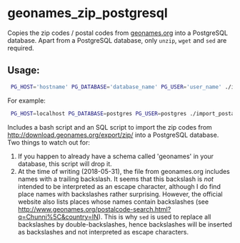 # geonames\_zip\_postgresql

Copies the zip codes / postal codes from [geonames.org](http://geonames.org) into a PostgreSQL database. Apart from a PostgreSQL database, only `unzip`, `wget` and `sed` are required.


## Usage:
```bash
 PG_HOST='hostname' PG_DATABASE='database_name' PG_USER='user_name' ./import_postal_codes
```
For example:
```bash
 PG_HOST=localhost PG_DATABASE=postgres PG_USER=postgres ./import_postal_codes
```

Includes a bash script and an SQL script to import the zip codes from http://download.geonames.org/export/zip/ into a PostgreSQL database. Two things to watch out for:
1. If you happen to already have a schema called 'geonames' in your database, this script will drop it.
2. At the time of writing (2018-05-31), the file from geonames.org includes names with a trailing backslash. It seems that this backslash is *not* intended to be interpreted as an escape character, although I do find place names with backslashes rather surprising. However, the official website also lists places whose names contain backslashes (see http://www.geonames.org/postalcode-search.html?q=Chunni%5C&country=IN). This is why `sed` is used to replace all backslashes by double-backslashes, hence backslashes will be inserted as backslashes and not interpreted as escape characters.
